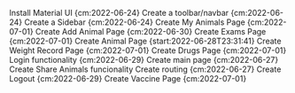 
Install Material UI {cm:2022-06-24}
Create a toolbar/navbar {cm:2022-06-24}
Create a Sidebar {cm:2022-06-24}
Create My Animals Page {cm:2022-07-01}
Create Add Animal Page {cm:2022-06-30}
Create Exams Page {cm:2022-07-01}
Create Animal Page {start:2022-06-28T23:31:41}
Create Weight Record Page {cm:2022-07-01}
Create Drugs Page {cm:2022-07-01}
Login functionality {cm:2022-06-29}
Create main page {cm:2022-06-27}
Create Share Animals funcionality
Create routing {cm:2022-06-27}
Create Logout {cm:2022-06-29}
Create Vaccine Page {cm:2022-07-01}